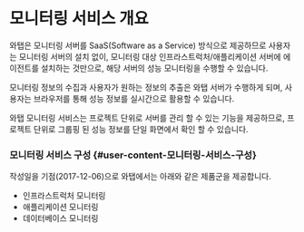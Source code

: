 # 모니터링 서비스 개요



와탭은 모니터링 서버를 SaaS\(Software as a Service\) 방식으로 제공하므로 사용자는 모니터링 서버의 설치 없이, 모니터링 대상 인프라스트럭처/애플리케이션 서버에 에이전트를 설치하는 것만으로, 해당 서버의 성능 모니터링을 수행할 수 있습니다.

모니터링 정보의 수집과 사용자가 원하는 정보의 추출은 와탭 서버가 수행하게 되며, 사용자는 브라우저를 통해 성능 정보를 실시간으로 활용할 수 있습니다.

와탭 모니터링 서비스는 프로젝트 단위로 서버를 관리 할 수 있는 기능을 제공하므로, 프로젝트 단위로 그룹핑 된 성능 정보를 단일 화면에서 확인 할 수 있습니다.

### 모니터링 서비스 구성 {#user-content-모니터링-서비스-구성}

작성일을 기점\(2017-12-06\)으로 와탭에서는 아래와 같은 제품군을 제공합니다.

* 인프라스트럭처 모니터링
* 애플리케이션 모니터링
* 데이터베이스 모니터링
